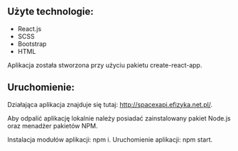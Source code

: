 ## Użyte technologie:

- React.js
- SCSS
- Bootstrap
- HTML

Aplikacja została stworzona przy użyciu pakietu create-react-app.

## Uruchomienie:

Działająca aplikacja znajduje się tutaj: http://spacexapi.efizyka.net.pl/.

Aby odpalić aplikację lokalnie należy posiadać zainstalowany pakiet Node.js oraz menadżer pakietów NPM.

Instalacja modułów aplikacji: npm i.
Uruchomienie aplikacji: npm start.
